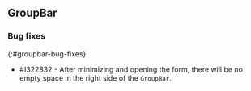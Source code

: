 ## GroupBar

### Bug fixes
{:#groupbar-bug-fixes}

* \#I322832 - After minimizing and opening the form, there will be no empty space in the right side of the `GroupBar`.